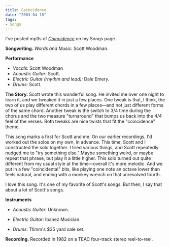 ```yaml
---
title: Coincidence
date: "2003-04-18"
tags:
- Songs
---
```


<p> I've posted mp3s of <em>
<a href="/songs/#coincidence">Coincidence</a>
</em> on my Songs page. </p>
<p>
<strong>Songwriting.</strong>
<em>Words and Music:</em> Scott Woodman. </p>
<p>
<strong>Performance</strong>
<ul>
<li>
<em>Vocals:</em>     Scott Woodman </li>
<li>
<em>Acoustic Guitar:</em>     Scott. </li>
<li>
<em>Electric Guitar (rhythm and lead):</em>     Dale Emery. </li>
<li>
<em>Drums:</em>     Scott. </li>
</ul>
</p>
<p>
<strong>The Story.</strong> Scott wrote this wonderful song. He invited me over one night to learn it, and we tweaked it in just a few places. One tweak is that, I think, the two of us play different chords in a few places—and not just different forms of the same chord. Another tweak is the switch to 3/4 time during the chorus and the two measure "turnaround" that bumps us back into the 4/4 feel of the verses. Both tweaks are nice twists that fit the "coincidence" theme. </p>
<p> This song marks a first for Scott and me. On our earlier recordings, I'd worked out the solos on my own, in advance. This time, Scott and I constructed the solo together. I tried various things, and Scott repeatedly nudged me to "try something else." Maybe something weird, or maybe repeat that phrase, but play it a little higher. This solo turned out quite different from my usual style at the time—overall it's more melodic. And we put in a few "coincidental" bits, like playing one note an octave lower than feels natural, and ending with a monkey wrench on that unresolved fourth. </p>
<p> I love this song. It's one of my favorite of Scott's songs. But then, I say that about a lot of Scott's songs. </p>
<p>
<strong>Instruments</strong>
<ul>
<li>
<em>Acoustic Guitar:</em>     Unknown. </li>
</ul>
<ul>
<li>
<em>Electric Guitar:</em>     Ibanez Musician. </li>
</ul>
<ul>
<li>
<em>Drums:</em>     Ttïmm's $35 yard sale set. </li>
</ul>
</p>
<p>
<strong>Recording.</strong> Recorded in 1982 on a TEAC four-track stereo reel-to-reel. </p>
